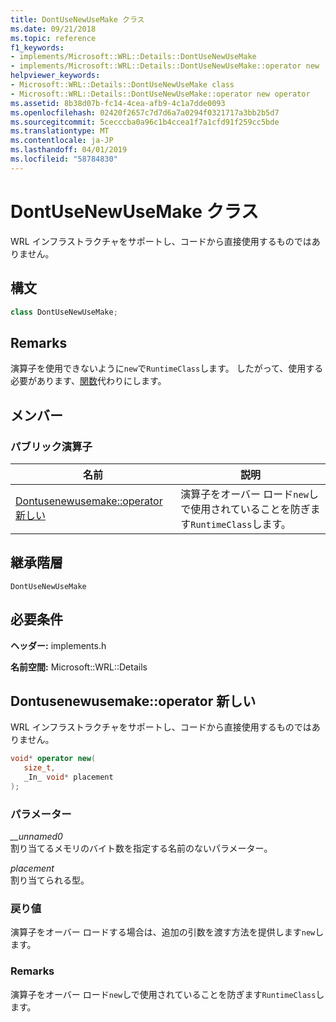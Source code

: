 ```yaml
---
title: DontUseNewUseMake クラス
ms.date: 09/21/2018
ms.topic: reference
f1_keywords:
- implements/Microsoft::WRL::Details::DontUseNewUseMake
- implements/Microsoft::WRL::Details::DontUseNewUseMake::operator new
helpviewer_keywords:
- Microsoft::WRL::Details::DontUseNewUseMake class
- Microsoft::WRL::Details::DontUseNewUseMake::operator new operator
ms.assetid: 8b38d07b-fc14-4cea-afb9-4c1a7dde0093
ms.openlocfilehash: 02420f2657c7d7d6a7a0294f0321717a3bb2b5d7
ms.sourcegitcommit: 5cecccba0a96c1b4ccea1f7a1cfd91f259cc5bde
ms.translationtype: MT
ms.contentlocale: ja-JP
ms.lasthandoff: 04/01/2019
ms.locfileid: "58784830"
---
```

# <a name="dontusenewusemake-class"></a>DontUseNewUseMake クラス

WRL インフラストラクチャをサポートし、コードから直接使用するものではありません。

## <a name="syntax"></a>構文

```cpp
class DontUseNewUseMake;
```

## <a name="remarks"></a>Remarks

演算子を使用できないように`new`で`RuntimeClass`します。 したがって、使用する必要があります、[関数](make-function.md)代わりにします。

## <a name="members"></a>メンバー

### <a name="public-operators"></a>パブリック演算子

名前                                             | 説明
------------------------------------------------ | ---------------------------------------------------------------------------
[Dontusenewusemake::operator 新しい](#operator-new) | 演算子をオーバー ロード`new`しで使用されていることを防ぎます`RuntimeClass`します。

## <a name="inheritance-hierarchy"></a>継承階層

`DontUseNewUseMake`

## <a name="requirements"></a>必要条件

**ヘッダー:** implements.h

**名前空間:** Microsoft::WRL::Details

## <a name="operator-new"></a>Dontusenewusemake::operator 新しい

WRL インフラストラクチャをサポートし、コードから直接使用するものではありません。

```cpp
void* operator new(
   size_t,
   _In_ void* placement
);
```

### <a name="parameters"></a>パラメーター

*__unnamed0*<br/>
割り当てるメモリのバイト数を指定する名前のないパラメーター。

*placement*<br/>
割り当てられる型。

### <a name="return-value"></a>戻り値

演算子をオーバー ロードする場合は、追加の引数を渡す方法を提供します`new`します。

### <a name="remarks"></a>Remarks

演算子をオーバー ロード`new`しで使用されていることを防ぎます`RuntimeClass`します。
